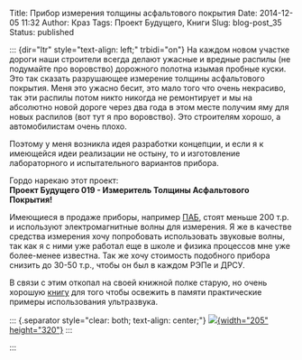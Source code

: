 Title: Прибор измерения толщины асфальтового покрытия
Date: 2014-12-05 11:32
Author: Краз
Tags: Проект Будущего, Книги
Slug: blog-post_35
Status: published

::: {dir="ltr" style="text-align: left;" trbidi="on"}
На каждом новом участке дороги наши строители всегда делают ужасные и вредные распилы (не подумайте про воровство) дорожного полотна изымая пробные куски. Это так сказать разрушающее измерение толщины асфальтового покрытия. Меня это ужасно бесит, это мало того что очень некрасиво, так эти распилы потом никто никогда не ремонтирует и мы на абсолютно новой дороге через два года в этом месте получим яму для новых распилов (вот тут я про воровство). Это строителям хорошо, а автомобилистам очень плохо.  
  
Поэтому у меня возникла идея разработки концепции, и если я к имеющейся идеи реализации не остыну, то и изготовление лабораторного и испытательного вариантов прибора.  
  
Гордо нарекаю этот проект:  
**Проект Будущего 019 - Измеритель Толщины Асфальтового Покрытия!**  
  
Имеющиеся в продаже приборы, например [ПАБ](http://pribor33.ru/izmeriteli-plotnosti-stroitelnich-materialov/izmeritel-plotnosti-asfaltobetona-pab), стоят меньше 200 т.р. и используют электромагнитные волны для измерения. Я же в качестве средства измерения хочу попробовать использовать звуковые волны, так как я с ними уже работал еще в школе и физика процессов мне уже более-менее известна. Так же хочу стоимость подобного прибора снизить до 30-50 т.р., чтобы он был в каждом РЭПе и ДРСУ.  
  
В связи с этим откопал на своей книжной полке старую, но очень хорошую [книгу](https://yadi.sk/d/KwnrL2RhdBQ87) для того чтобы освежить в памяти практические примеры использования ультразвука.  

::: {.separator style="clear: both; text-align: center;"}
[![](http://2.bp.blogspot.com/-PkZHrB8dbxI/VIIHzcwX2cI/AAAAAAAAKrw/lps2c2joyJs/s1600/2014-12-05%2B22-27-50%2B%D0%A1%D0%BA%D1%80%D0%B8%D0%BD%D1%88%D0%BE%D1%82%2B%D1%8D%D0%BA%D1%80%D0%B0%D0%BD%D0%B0.png){width="205" height="320"}](https://yadi.sk/d/KwnrL2RhdBQ87)
:::

  
  
  
:::
